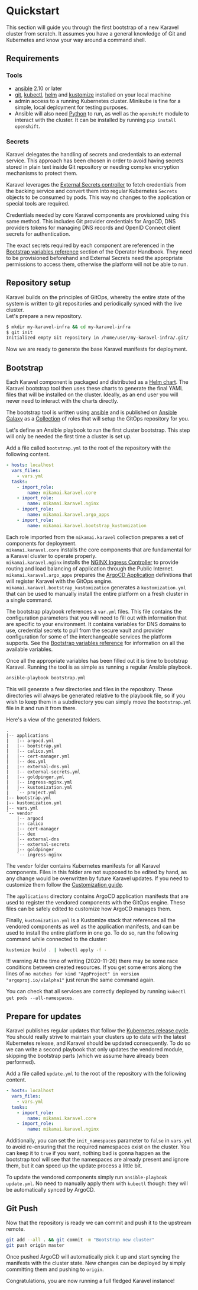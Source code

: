 # Quickstart

This section will guide you through the first bootstrap
of a new Karavel cluster from scratch. It assumes you have a general knowledge
of Git and Kubernetes and know your way around a command shell.

## Requirements

### Tools

- [ansible] 2.10 or later
- [git], [kubectl], [helm] and [kustomize] installed on your local machine
- admin access to a running Kubernetes cluster. Minikube is fine for a simple, local deployment for testing purposes.
- Ansible will also need [Python] to run, as well as the `openshift` module to interact with the cluster.
  It can be installed by running `pip install openshift`.

### Secrets

Karavel delegates the handling of secrets and credentials to an external service. This approach has been chosen in order
to avoid having secrets stored in plain text inside Git repository or needing complex encryption mechanisms to protect them.

Karavel leverages the [External Secrets controller] to fetch credentials from the backing service and convert them into regular
Kubernetes `Secrets` objects to be consumed by pods. This way no changes to the application or special tools are required.

Credentials needed by core Karavel components are provisioned using this same method. This includes Git provider credentials for ArgoCD,
DNS providers tokens for managing DNS records and OpenID Connect client secrets for authentication.

The exact secrets required by each component are referenced in the [Bootstrap variables reference] section of the Operator Handbook.
They need to be provisioned beforehand and External Secrets need the appropriate permissions to access them, otherwise the platform will not be able
to run.

## Repository setup

Karavel builds on the principles of GitOps, whereby the entire state of the system is written
to git repositories and periodically synced with the live cluster.  
Let's prepare a new repository.

```bash
$ mkdir my-karavel-infra && cd my-karavel-infra
$ git init
Initialized empty Git repository in /home/user/my-karavel-infra/.git/
```

Now we are ready to generate the base Karavel manifests for deployment.

## Bootstrap

Each Karavel component is packaged and distributed as a [Helm chart]. The Karavel bootstrap tool
then uses these charts to generate the final YAML files that will be installed on the cluster. Ideally, as an end user
you will never need to interact with the charts directly.

The bootstrap tool is written using [ansible] and is published on [Ansible Galaxy](https://galaxy.ansible.com/mikamai/karavel) as a [Collection](https://docs.ansible.com/ansible/latest/user_guide/collections_using.html) of roles
that will setup the GitOps repository for you.

Let's define an Ansible playbook to run the first cluster bootstrap. This step will only be needed the first time a cluster is set up.

Add a file called `bootstrap.yml` to the root of the repository with the following content.

```yaml
- hosts: localhost
  vars_files:
    - vars.yml
  tasks:
    - import_role:
        name: mikamai.karavel.core
    - import_role:
        name: mikamai.karavel.nginx
    - import_role:
        name: mikamai.karavel.argo_apps
    - import_role:
        name: mikamai.karavel.bootstrap_kustomization
```

Each role imported from the `mikamai.karavel` collection prepares a set of components for deployment.  
`mikamai.karavel.core` installs the core components that are fundamental for a Karavel cluster to operate properly.  
`mikamai.karavel.nginx` installs the [NGINX Ingress Controller] to provide routing and load balancing of application through the Public Internet.  
`mikamai.karavel.argo_apps` prepares the [ArgoCD Application] definitions that will register Karavel with the GitOps engine.  
`mikamai.karavel.bootstrap_kustomization` generates a `kustomization.yml` that can be used to manually install the entire platform on a fresh cluster in a single command.

The bootstrap playbook references a `var.yml` files. This file contains the configuration parameters that you will need to fill out with information that are specific to your environment.
It contains variables for DNS domains to use, credential secrets to pull from the secure vault and provider configuration for some of the interchangeable services the platform supports.
See the [Bootstrap variables reference] for information on all the available variables.

Once all the appropriate variables has been filled out it is time to bootstrap Karavel. Running the tool is as simple as running a regular Ansible playbook.

```bash
ansible-playbook bootstrap.yml
```

This will generate a few directories and files in the repository. These directories will always be generated relative to the playbook file, so if you wish to keep them in a subdirectory
you can simply move the `bootstrap.yml` file in it and run it from there.

Here's a view of the generated folders.

```
.
|-- applications
|   |-- argocd.yml
|   |-- bootstrap.yml
|   |-- calico.yml
|   |-- cert-manager.yml
|   |-- dex.yml
|   |-- external-dns.yml
|   |-- external-secrets.yml
|   |-- goldpinger.yml
|   |-- ingress-nginx.yml
|   |-- kustomization.yml
|   `-- project.yml
|-- bootstrap.yml
|-- kustomization.yml
|-- vars.yml
`-- vendor
    |-- argocd
    |-- calico
    |-- cert-manager
    |-- dex
    |-- external-dns
    |-- external-secrets
    |-- goldpinger
    `-- ingress-nginx
```

The `vendor` folder contains Kubernetes manifests for all Karavel components.
Files in this folder are not supposed to be edited by hand, as any change would be overwritten by future Karavel updates.
If you need to customize them follow the [Customization guide].

The `applications` directory contains ArgoCD application manifests that are used to register the vendored components with the GitOps engine.
These files can be safely edited to customize how ArgoCD manages them.

Finally, `kustomization.yml` is a Kustomize stack that references all the vendored components as well as the application manifests, and can be used to install
the entire platform in one go.
To do so, run the following command while connected to the cluster:

```bash
kustomize build . | kubectl apply -f -
``` 

!!! warning
    At the time of writing (2020-11-26) there may be some race conditions between created resources.
    If you get some errors along the lines of `no matches for kind "AppProject" in version "argoproj.io/v1alpha1"`
    just rerun the same command again.

You can check that all services are correctly deployed by running `kubectl get pods --all-namespaces`.

## Prepare for updates

Karavel publishes regular updates that follow the [Kubernetes release cycle].
You should really strive to maintain your clusters up to date with the latest Kubernetes release, and Karavel should be
updated consequently. To do so we can write a second playbook that only updates the vendored module, skipping the bootstrap parts (which we assume have already
been performed).

Add a file called `update.yml` to the root of the repository with the following content.

```yaml
- hosts: localhost
  vars_files:
    - vars.yml
  tasks:
    - import_role:
        name: mikamai.karavel.core
    - import_role:
        name: mikamai.karavel.nginx
```

Additionally, you can set the `init_namespaces` parameter to `false` in `vars.yml` to avoid re-ensuring that 
the required namespaces exist on the cluster. You can keep it to `true` if you want, nothing bad is gonna happen as
the bootstrap tool will see that the namespaces are already present and ignore them, but it can speed up the update process a little bit.

To update the vendored components simply run `ansible-playbook update.yml`. No need to manually apply them with `kubectl` though: they will be automatically
synced by ArgoCD.
 
## Git Push

Now that the repository is ready we can commit and push it to the upstream remote.

```bash
git add --all . && git commit -m "Bootstrap new cluster"
git push origin master
```

Once pushed ArgoCD will automatically pick it up and start syncing the manifests with the cluster state.
New changes can be deployed by simply committing them and pushing to `origin`.

Congratulations, you are now running a full fledged Karavel instance!

[git]: https://git-scm.com/
[ansible]: https://ansible.com/
[kubectl]: https://kubernetes.io/docs/tasks/tools/install-kubectl/
[helm]: https://helm.sh
[kustomize]: https://kubernetes-sigs.github.io/kustomize/installation/
[Python]: https://www.python.org/
[External Secrets controller]: https://github.com/external-secrets/kubernetes-external-secrets
[Helm chart]: https://helm.sh
[NGINX Ingress Controller]: https://kubernetes.github.io/ingress-nginx/
[ArgoCD Application]: https://argoproj.github.io/argo-cd/core_concepts/
[Bootstrap variables reference]: /operator-handbook/variables
[Customization guide]: /operator-handbook/customizing
[Kubernetes release cycle]: https://github.com/kubernetes/sig-release/blob/master/releases/release_phases.md
